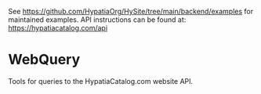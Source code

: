 See https://github.com/HypatiaOrg/HySite/tree/main/backend/examples for maintained examples.
API instructions can be found at: https://hypatiacatalog.com/api

# WebQuery
Tools for queries to the HypatiaCatalog.com website API.
